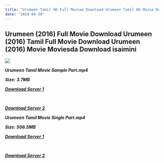 ```yaml
---
title: "Urumeen Tamil HD Full Moviee Download Urumeen Tamil HD Movie Download"
date: "2019-04-30"
---
```


## Urumeen (2016) Full Movie Download Urumeen (2016) Tamil Full Movie Download Urumeen (2016) Movie Moviesda Download isaimini

![](https://images.moviebuff.com/0519559a-0845-42db-b9a6-26dea4c8ad9f?w=1000)

**_Urumeen Tamil Movie Sample Part.mp4_**

**_Size:_** **_3.7MB_**  

**_[Download Server 1](http://s4.uptofiles.net//files/Tamil{1d8d357801e2f4b6710faa3d835097c5c618a0f0fcded2c527300dcab25e4b83}202016{1d8d357801e2f4b6710faa3d835097c5c618a0f0fcded2c527300dcab25e4b83}20Movies/Urumeen{1d8d357801e2f4b6710faa3d835097c5c618a0f0fcded2c527300dcab25e4b83}20(2016)/Urumeen{1d8d357801e2f4b6710faa3d835097c5c618a0f0fcded2c527300dcab25e4b83}20(Original)/Urumeen{1d8d357801e2f4b6710faa3d835097c5c618a0f0fcded2c527300dcab25e4b83}20(640x360)/Urumeen{1d8d357801e2f4b6710faa3d835097c5c618a0f0fcded2c527300dcab25e4b83}20HD{1d8d357801e2f4b6710faa3d835097c5c618a0f0fcded2c527300dcab25e4b83}20Sample.mp4)_**

**_[  
](http://s4.uptofiles.net//files/Tamil{1d8d357801e2f4b6710faa3d835097c5c618a0f0fcded2c527300dcab25e4b83}202016{1d8d357801e2f4b6710faa3d835097c5c618a0f0fcded2c527300dcab25e4b83}20Movies/Urumeen{1d8d357801e2f4b6710faa3d835097c5c618a0f0fcded2c527300dcab25e4b83}20(2016)/Urumeen{1d8d357801e2f4b6710faa3d835097c5c618a0f0fcded2c527300dcab25e4b83}20(Original)/Urumeen{1d8d357801e2f4b6710faa3d835097c5c618a0f0fcded2c527300dcab25e4b83}20(640x360)/Urumeen{1d8d357801e2f4b6710faa3d835097c5c618a0f0fcded2c527300dcab25e4b83}20HD{1d8d357801e2f4b6710faa3d835097c5c618a0f0fcded2c527300dcab25e4b83}20Sample.mp4)_**

**_[Download Server 2](http://s4.uptofiles.net//files/Tamil{1d8d357801e2f4b6710faa3d835097c5c618a0f0fcded2c527300dcab25e4b83}202016{1d8d357801e2f4b6710faa3d835097c5c618a0f0fcded2c527300dcab25e4b83}20Movies/Urumeen{1d8d357801e2f4b6710faa3d835097c5c618a0f0fcded2c527300dcab25e4b83}20(2016)/Urumeen{1d8d357801e2f4b6710faa3d835097c5c618a0f0fcded2c527300dcab25e4b83}20(Original)/Urumeen{1d8d357801e2f4b6710faa3d835097c5c618a0f0fcded2c527300dcab25e4b83}20(640x360)/Urumeen{1d8d357801e2f4b6710faa3d835097c5c618a0f0fcded2c527300dcab25e4b83}20HD{1d8d357801e2f4b6710faa3d835097c5c618a0f0fcded2c527300dcab25e4b83}20Sample.mp4)_**

**_Urumeen Tamil Movie Single Part.mp4_**

**_Size:_** **_506.5MB_**

**_[Download Server 1](http://s4.uptofiles.net//files/Tamil{1d8d357801e2f4b6710faa3d835097c5c618a0f0fcded2c527300dcab25e4b83}202016{1d8d357801e2f4b6710faa3d835097c5c618a0f0fcded2c527300dcab25e4b83}20Movies/Urumeen{1d8d357801e2f4b6710faa3d835097c5c618a0f0fcded2c527300dcab25e4b83}20(2016)/Urumeen{1d8d357801e2f4b6710faa3d835097c5c618a0f0fcded2c527300dcab25e4b83}20(Original)/Urumeen{1d8d357801e2f4b6710faa3d835097c5c618a0f0fcded2c527300dcab25e4b83}20(640x360)/Urumeen{1d8d357801e2f4b6710faa3d835097c5c618a0f0fcded2c527300dcab25e4b83}20HD.mp4)_**

**_[  
](http://s4.uptofiles.net//files/Tamil{1d8d357801e2f4b6710faa3d835097c5c618a0f0fcded2c527300dcab25e4b83}202016{1d8d357801e2f4b6710faa3d835097c5c618a0f0fcded2c527300dcab25e4b83}20Movies/Urumeen{1d8d357801e2f4b6710faa3d835097c5c618a0f0fcded2c527300dcab25e4b83}20(2016)/Urumeen{1d8d357801e2f4b6710faa3d835097c5c618a0f0fcded2c527300dcab25e4b83}20(Original)/Urumeen{1d8d357801e2f4b6710faa3d835097c5c618a0f0fcded2c527300dcab25e4b83}20(640x360)/Urumeen{1d8d357801e2f4b6710faa3d835097c5c618a0f0fcded2c527300dcab25e4b83}20HD.mp4)_**

**_[Download Server 2](http://s4.uptofiles.net//files/Tamil{1d8d357801e2f4b6710faa3d835097c5c618a0f0fcded2c527300dcab25e4b83}202016{1d8d357801e2f4b6710faa3d835097c5c618a0f0fcded2c527300dcab25e4b83}20Movies/Urumeen{1d8d357801e2f4b6710faa3d835097c5c618a0f0fcded2c527300dcab25e4b83}20(2016)/Urumeen{1d8d357801e2f4b6710faa3d835097c5c618a0f0fcded2c527300dcab25e4b83}20(Original)/Urumeen{1d8d357801e2f4b6710faa3d835097c5c618a0f0fcded2c527300dcab25e4b83}20(640x360)/Urumeen{1d8d357801e2f4b6710faa3d835097c5c618a0f0fcded2c527300dcab25e4b83}20HD.mp4)_**
